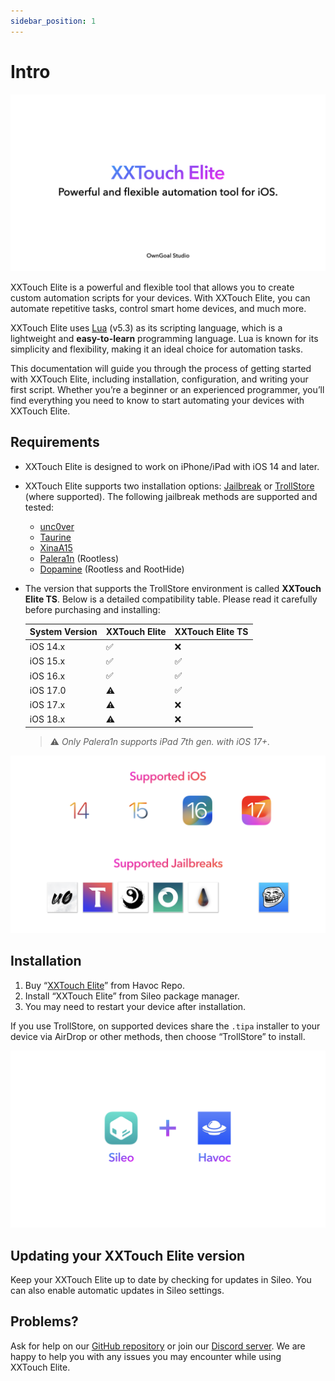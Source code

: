 ```yaml
---
sidebar_position: 1
---
```


# Intro

![Intro.001](./img/Intro.001.png)

XXTouch Elite is a powerful and flexible tool that allows you to create custom automation scripts for your devices. With XXTouch Elite, you can automate repetitive tasks, control smart home devices, and much more.

XXTouch Elite uses [Lua](https://www.lua.org/) (v5.3) as its scripting language, which is a lightweight and **easy-to-learn** programming language. Lua is known for its simplicity and flexibility, making it an ideal choice for automation tasks.

This documentation will guide you through the process of getting started with XXTouch Elite, including installation, configuration, and writing your first script. Whether you’re a beginner or an experienced programmer, you’ll find everything you need to know to start automating your devices with XXTouch Elite.

## Requirements

- XXTouch Elite is designed to work on iPhone/iPad with iOS 14 and later.
- XXTouch Elite supports two installation options: [Jailbreak](https://ios.cfw.guide/types-of-jailbreak/) or [TrollStore](https://ios.cfw.guide/installing-trollstore) (where supported). The following jailbreak methods are supported and tested:
  - [unc0ver](https://unc0ver.dev)
  - [Taurine](https://taurine.app)
  - [XinaA15](https://zhuxinlang.github.io)
  - [Palera1n](https://palera.in) (Rootless)
  - [Dopamine](https://ellekit.space/dopamine/) (Rootless and RootHide)
- The version that supports the TrollStore environment is called **XXTouch Elite TS**. Below is a detailed compatibility table. Please read it carefully before purchasing and installing:

  | System Version | XXTouch Elite  | XXTouch Elite TS |
  | -------------- | -------------- | ---------------- |
  | iOS 14.x       | ✅             | ❌               |
  | iOS 15.x       | ✅             | ✅               |
  | iOS 16.x       | ✅             | ✅               |
  | iOS 17.0       | ⚠️             | ✅               |
  | iOS 17.x       | ⚠️             | ❌               |
  | iOS 18.x       | ⚠️             | ❌               |

  > ⚠️ *Only Palera1n supports iPad 7th gen. with iOS 17+.*

![Requirements.002](./img/Requirements.002.png)

## Installation

1. Buy “[XXTouch Elite](https://havoc.app/package/xxtouchelite)” from Havoc Repo.
2. Install “XXTouch Elite” from Sileo package manager.
3. You may need to restart your device after installation.

If you use TrollStore, on supported devices share the `.tipa` installer to your device via AirDrop or other methods, then choose “TrollStore” to install.

![Requirements.003](./img/Requirements.003.png)

## Updating your XXTouch Elite version

Keep your XXTouch Elite up to date by checking for updates in Sileo. You can also enable automatic updates in Sileo settings.

## Problems?

Ask for help on our [GitHub repository](https://github.com/OwnGoalStudio/XXTouchElite/issues) or join our [Discord server](https://discord.gg/RTyMX6c9). We are happy to help you with any issues you may encounter while using XXTouch Elite.
